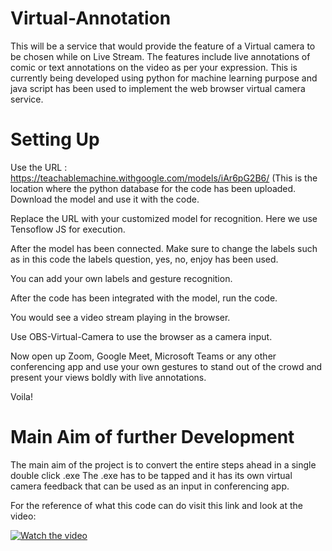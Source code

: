 # Virtual-Annotation
This will be a service that would provide the feature of a Virtual camera to be chosen while on Live Stream. The features include live annotations of comic or text annotations on the video as per your expression. This is currently being developed using python for machine learning purpose and java script has been used to implement the web browser virtual camera service.

# Setting Up
Use the URL : https://teachablemachine.withgoogle.com/models/iAr6pG2B6/ (This is the location where the python database for the code has been uploaded. Download the model and use it with the code.

Replace the URL with your customized model for recognition. Here we use Tensoflow JS for execution.

After the model has been connected. Make sure to change the labels such as in this code the labels question, yes, no, enjoy has been used.

You can add your own labels and gesture recognition.

After the code has been integrated with the model, run the code.

You would see a video stream playing in the browser.

Use OBS-Virtual-Camera to use the browser as a camera input.

Now open up Zoom, Google Meet, Microsoft Teams or any other conferencing app and use your own gestures to stand out of the crowd and present your views boldly with live annotations.


Voila!

# Main Aim of further Development

The main aim of the project is to convert the entire steps ahead in a single double click .exe
The .exe has to be tapped and it has its own virtual camera feedback that can be used as an input in conferencing app.

For the reference of what this code can do visit this link and look at the video: 

[![Watch the video](https://www.onlinelogomaker.com/blog/wp-content/uploads/2017/07/Fotolia_117855281_Subscription_Monthly_M.jpg)](https://www.linkedin.com/posts/dhriteshbhagat_design-machinelearning-innovation-activity-6730755068972347392-dIZY)
